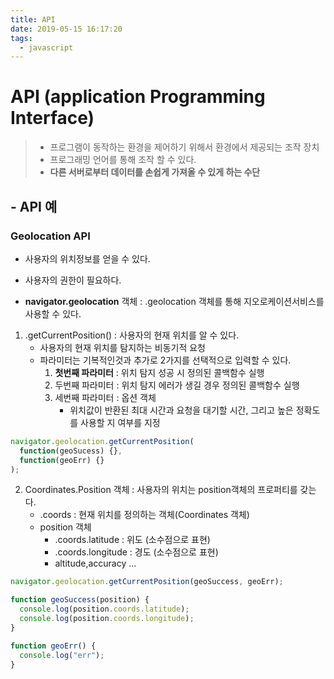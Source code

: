 ```yaml
---
title: API
date: 2019-05-15 16:17:20
tags:
  - javascript
---
```


# API (application Programming Interface)

> - 프로그램이 동작하는 환경을 제어하기 위해서 환경에서 제공되는 조작 장치
> - 프로그래밍 언어를 통해 조작 할 수 있다.
> - **다른 서버로부터 데이터를 손쉽게 가져올 수 있게 하는 수단**

## - API 예

### Geolocation API

- 사용자의 위치정보를 얻을 수 있다.
- 사용자의 권한이 필요하다.

- **navigator.geolocation** 객체 : .geolocation 객체를 통해 지오로케이션서비스를 사용할 수 있다.

1. .getCurrentPosition() : 사용자의 현재 위치를 알 수 있다.
   - 사용자의 현재 위치를 탐지하는 비동기적 요청
   - 파라미터는 기복적인것과 추가로 2가지를 선택적으로 입력할 수 있다.
     1. **첫번째 파라미터** : 위치 탐지 성공 시 정의된 콜백함수 실행
     2. 두번째 파라미터 : 위치 탐지 에러가 생길 경우 정의된 콜백함수 실행
     3. 세번째 파라미터 : 옵션 객체
        - 위치값이 반환된 최대 시간과 요청을 대기할 시간, 그리고 높은 정확도를 사용할 지 여부를 지정

```js
navigator.geolocation.getCurrentPosition(
  function(geoSucess) {},
  function(geoErr) {}
);
```

2. Coordinates.Position 객체 : 사용자의 위치는 position객체의 프로퍼티를 갖는다.
   - .coords : 현재 위치를 정의하는 객체(Coordinates 객체)
   - position 객체
     - .coords.latitude : 위도 (소수점으로 표현)
     - .coords.longitude : 경도 (소수점으로 표현)
     - altitude,accuracy ...

```js
navigator.geolocation.getCurrentPosition(geoSuccess, geoErr);

function geoSuccess(position) {
  console.log(position.coords.latitude);
  console.log(position.coords.longitude);
}

function geoErr() {
  console.log("err");
}
```
